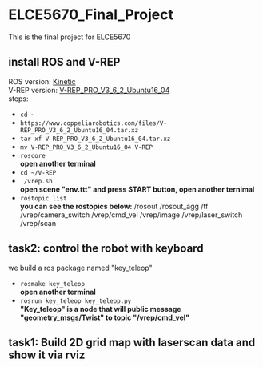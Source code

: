 # ELCE5670_Final_Project
This is the final project for ELCE5670
## install ROS and V-REP
ROS version: [Kinetic](http://wiki.ros.org/kinetic/Installation/Ubuntu)  
V-REP version: [V-REP_PRO_V3_6_2_Ubuntu16_04](https://www.coppeliarobotics.com/files/V-REP_PRO_V3_6_2_Ubuntu16_04.tar.xz)  
steps:
+ `cd ~`
+ `https://www.coppeliarobotics.com/files/V-REP_PRO_V3_6_2_Ubuntu16_04.tar.xz`
+ `tar xf V-REP_PRO_V3_6_2_Ubuntu16_04.tar.xz`
+ `mv V-REP_PRO_V3_6_2_Ubuntu16_04 V-REP`
+ `roscore`  
**open another terminal**
+ `cd ~/V-REP`
+ `./vrep.sh`  
**open scene "env.ttt" and press START button, open another ternimal**
+ `rostopic list`  
**you can see the rostopics below:** /rosout   /rosout_agg   /tf   /vrep/camera_switch   /vrep/cmd_vel   /vrep/image   /vrep/laser_switch    /vrep/scan

## task2: control the robot with keyboard
we build a ros package named "key_teleop"
+ `rosmake key_teleop`  
**open another terminal**
+ `rosrun key_teleop key_teleop.py`  
**"Key_teleop" is a node that will public message "geometry_msgs/Twist" to topic "/vrep/cmd_vel"**
## task1: Build 2D grid map with laserscan data and show it via rviz

